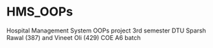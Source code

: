 # HMS_OOPs
Hospital Management System OOPs project 3rd semester DTU Sparsh Rawal (387) and Vineet Oli (429) COE A6 batch
